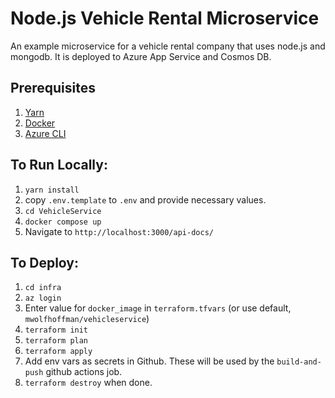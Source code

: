 # Node.js Vehicle Rental Microservice

An example microservice for a vehicle rental company that uses node.js and mongodb. It is deployed to Azure App Service and Cosmos DB.

## Prerequisites

1. [Yarn](https://yarnpkg.com/)
1. [Docker](https://www.docker.com/)
1. [Azure CLI](https://learn.microsoft.com/en-us/cli/azure/)

## To Run Locally:

1. `yarn install`
1. copy `.env.template` to `.env` and provide necessary values.
1. `cd VehicleService`
1. `docker compose up`
1. Navigate to `http://localhost:3000/api-docs/`

## To Deploy:

1. `cd infra`
1. `az login`
1. Enter value for `docker_image` in `terraform.tfvars` (or use default, `mwolfhoffman/vehicleservice`)
1. `terraform init`
1. `terraform plan`
1. `terraform apply`
1. Add env vars as secrets in Github. These will be used by the `build-and-push` github actions job.
1. `terraform destroy` when done.
